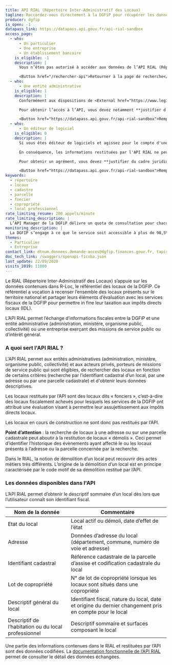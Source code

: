 ```yaml
---
title: API RIAL (Répertoire Inter-Administratif des Locaux)
tagline: Raccordez-vous directement à la DGFiP pour récupérer les données des locaux connus par l’administration fiscale (caractéristiques, surface, adresse, identifiant cadastral, lots de copropriété)
producer: dgfip
is_open: -1
datapass_link: https://datapass.api.gouv.fr/api-rial-sandbox
access_page:
  - who:
      - Un particulier
      - Une entreprise
      - Un établissement bancaire
    is_eligible: -1
    description: |
      Vous n’êtes pas autorisé à accéder aux données de l’API RIAL (Répertoire Inter-Administratif des Locaux).

      <Button href="/rechercher-api">Retourner à la page de recherche</Button>
  - who:
      - Une entité administrative
    is_eligible: 1
    description: |
      Conformément aux dispositions de <External href="https://www.legifrance.gouv.fr/affichCodeArticle.do?cidTexte=LEGITEXT000031366350&idArticle=LEGIARTI000031367412&dateTexte=&categorieLien=cid">l'article L114-8</External> du *code des relations entre le public et l'administration*, seules les administrations sont habilitées à échanger entre elles des informations ou données strictement nécessaires pour traiter une démarche.

      Pour obtenir l’accès à l’API, vous devez notamment **justifier d'une simplification pour les citoyens** et vous engager à n'accéder qu’aux données strictement nécessaires à la démarche conformément au principe de proportionnalité.

      <Button href="https://datapass.api.gouv.fr/api-rial-sandbox">Remplir une demande</Button>
  - who:
      - Un éditeur de logiciel
    is_eligible: 0
    description: |
      Si vous êtes éditeur de logiciels et agissez pour le compte d'une administration ou d'une collectivité, vous pouvez remplir une demande d'habilitation à l'API RIAL en bac à sable.

      En conséquence, les informations restituées par l'API RIAL ne peuvent être communiquées qu’aux personnes, organismes ou autorités bénéficiant d’une telle mesure et dans la limite fixée par la loi.

      Pour obtenir un agrément, vous devez **justifier du cadre juridique** dans lequel s’inscrit votre demande.

      <Button href="https://datapass.api.gouv.fr/api-rial-sandbox">Remplir une demande</Button>
keywords:
  - répertoire
  - locaux
  - cadastre
  - parcelle
  - foncier
  - copropriété
  - local professionnel
rate_limiting_resume: 200 appels/minute
rate_limiting_description: |
  L’API Manager de la DGFiP délivre un quota de consultation pour chacun de ses partenaires pour chaque API utilisée. Concernant l'API RIAL, le quota par partenaire est fixé à 200 appels à la minute.
monitoring_description: |
  La DGFIP s’engage à ce que le service soit accessible à plus de 98,5% et à communiquer sur les coupures de service ponctuelles qui pourraient survenir.
themes:
  - Particulier
  - Entreprise
contact_link: dtnum.donnees.demande-acces@dgfip.finances.gouv.fr, tapir.dgfip@dgfip.finances.gouv.fr
doc_tech_link: /swaggers/openapi-ficoba.json
last_update: 22/09/2020
visits_2019: 11000
---
```


Le RIAL (Répertoire Inter-Administratif des Locaux) s’appuie sur les données contenues dans R-Loc, le référentiel des locaux de la DGFIP. Ce référentiel a vocation à recenser l’ensemble des locaux présents sur le territoire national et partager leurs éléments d’évaluation avec les services fiscaux de la DGFIP pour permettre in fine leur taxation aux impôts directs locaux (IDL).

L’API RIAL permet l’échange d’informations fiscales entre la DGFiP et une entité administrative (administration, ministère, organisme public, collectivité) ou une entreprise exerçant des missions de service public ou d’intérêt général.

### A quoi sert l'API RIAL ?

L'API RIAL permet aux entités administratives (administration, ministère, organisme public, collectivité) et aux acteurs privés, porteurs de missions de service public qui sont éligibles, de rechercher des locaux en fonction de certains critères (recherche par l’identifiant cadastral d’un local, par une adresse ou par une parcelle cadastrale) et d'obtenir leurs données descriptives.

Les locaux restitués par l’API sont des locaux dits « fonciers », c’est-à-dire des locaux fiscalement achevés pour lesquels les services de la DGFIP ont attribué une évaluation visant à permettre leur assujettissement aux impôts directs locaux.

Les locaux en cours de construction ne sont donc pas restitués par l’API.

**Point d’attention** : la recherche de locaux à une adresse ou sur une parcelle cadastrale peut aboutir à la restitution de locaux « démolis ». Ceci permet d’identifier l’historique des évènements ayant affecté le ou les locaux présents à l’adresse ou la parcelle concernée par la recherche.

Dans le RIAL, la notion de démolition d’un local peut recouvrir des actes métiers très différents. L’origine de la démolition d’un local est en principe caractérisée par le code motif de sa démolition restitué par l’API.

### Les données disponibles dans l'API

L’API RIAL permet d’obtenir le descriptif sommaire d’un local dès lors que l’utilisateur connaît son identifiant fiscal.

| Nom de la donnée                | Commentaire                                                                                                            |
| ------------------------------- | ---------------------------------------------------------------------------------------------------------------------- |
| Etat du local | Local actif ou démoli, date d’effet de l’état |
| Adresse | Données d’adresse du local (département, commune, numéro de voie et adresse) |
| Identifiant cadastral | Référence cadastrale de la parcelle d’assise et codification cadastrale du local |
| Lot de copropriété | N° de lot de copropriété lorsque les locaux sont situés dans une copropriété |
| Descriptif général du local | Identifiant fiscal, nature du local, date et origine du dernier changement pris en compte pour le local |
| Descriptif de l’habitation ou du local professionnel | Descriptif sommaire et surfaces composant le local |

Une partie des informations contenues dans le RIAL et restituées par l’API sont des données codifiées.
La [documentation fonctionnelle de l’API RIAL](/resources/documentation_api_rial_v2024-11.pdf) permet de consulter le détail des données échangées.